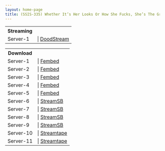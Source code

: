 ```yaml
---
layout: home-page
title: (SSIS-335) Whether It’s Her Looks Or How She Fucks, She’s The Greatest Lover Of All Time, And Now You’re Going On An Overnight Hot Spring Resort Adultery Trip Where You Get To Fuck Her Brains Out Konan Koyoi
---
```


<table><tbody>
<tr>
<th>Streaming</th>
</tr>
<tr>
<td>Server-1</td>
<td>| <a href="https://dood.ws/e/44rmrnps7mk8otvjh21qo1imezdg6rw" target="_blank">DoodStream</a></td>
</tr>
</tbody></table>

<table><tbody>
<tr>
<th>Download</th>
</tr>
<tr>
<td>Server-1</td>
<td>| <a href="https://watchjavnow.xyz/f/pzl5gumqey38wqq" target="_blank">Fembed</a></td>
</tr>
<tr>
<td>Server-2</td>
<td>| <a href="https://javhdfree.icu/f/xdnz7h5jj6dml06" target="_blank">Fembed</a></td>
</tr>
<tr>
<td>Server-3</td>
<td>| <a href="https://smartshare.tv/f/d-gz8sxke5x1ywe" target="_blank">Fembed</a></td>
</tr>
<tr>
<td>Server-4</td>
<td>| <a href="https://mycloudzz.com/f/47r2rfzdedx48qj" target="_blank">Fembed</a></td>
</tr>
<tr>
<td>Server-5</td>
<td>| <a href="https://vanfem.com/f/wrg2wun340lp736" target="_blank">Fembed</a></td>
</tr>
<tr>
<td>Server-6</td>
<td>| <a href="https://javside.com/d/v9wem92wpcgn.html" target="_blank">StreamSB</a></td>
</tr>
<tr>
<td>Server-7</td>
<td>| <a href="https://viewsb.com/d/scrzu85v19se.html" target="_blank">StreamSB</a></td>
</tr>
<tr>
<td>Server-8</td>
<td>| <a href="https://streamsb.net/d/hlvjx2q41l77.html" target="_blank">StreamSB</a></td>
</tr>
<tr>
<td>Server-9</td>
<td>| <a href="https://tubesb.com/d/paj914vgqkb4.html" target="_blank">StreamSB</a></td>
</tr>
<tr>
<td>Server-10</td>
<td>| <a href="https://streamtape.com/v/z3YjWvWeJ2Sv9w" target="_blank">Streamtape</a></td>
</tr>
<tr>
<td>Server-11</td>
<td>| <a href="https://streamtape.com/v/d8PoAOgzjlTkqMk" target="_blank">Streamtape</a></td>
</tr>
</tbody></table>
